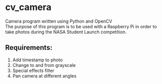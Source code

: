 # cv_camera
Camera program written using Python and OpenCV  
The purpose of this program is to be used with a Raspberry Pi in order to take photos during the NASA Student Launch competition.

## Requirements:
1. Add timestamp to photo
2. Change to and from grayscale
3. Special effects filter
4. Pan camera at different angles
